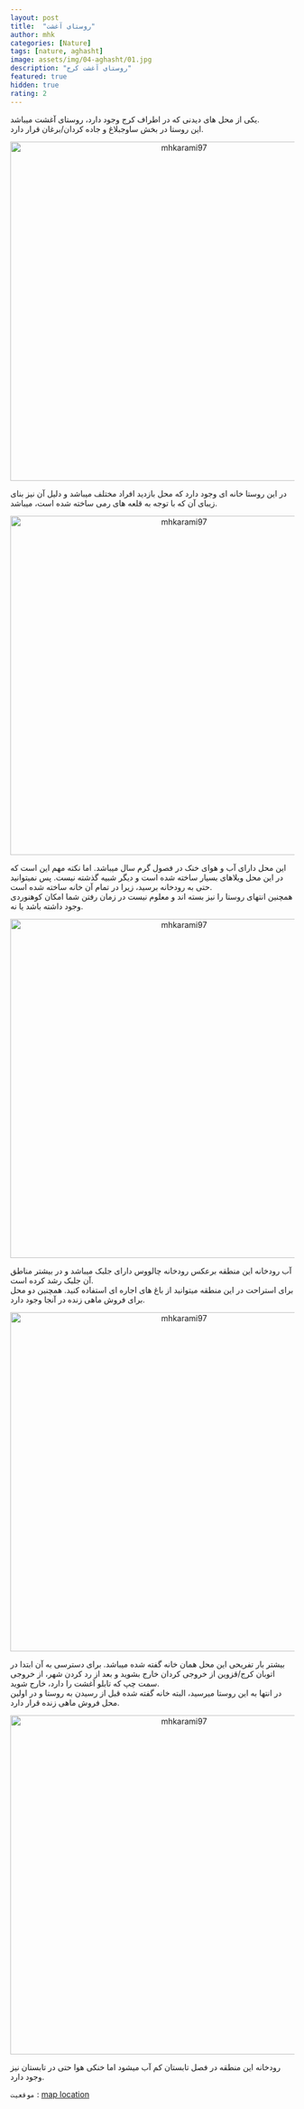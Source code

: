 ```yaml
---
layout: post
title:  "روستای آغشت"
author: mhk
categories: [Nature]
tags: [nature, aghasht]
image: assets/img/04-aghasht/01.jpg
description: "روستای آغشت کرج"
featured: true
hidden: true
rating: 2
---
```


یکی از محل های دیدنی که در اطراف کرج وجود دارد، روستای آغشت میباشد.  
این روستا در بخش ساوجبلاغ و جاده کردان/برغان قرار دارد.  

<p align="center">
  <img src="/assets/img/04-aghasht/02.jpg" alt="mhkarami97" width="600" />
</p>

در این روستا خانه ای وجود دارد که محل بازدید افراد مختلف میباشد و دلیل آن نیز بنای زیبای آن که با توجه به قلعه های رمی ساخته شده است، میباشد.  

<p align="center">
  <img src="/assets/img/04-aghasht/03.jpg" alt="mhkarami97" width="600" />
</p>

این محل دارای آب و هوای خنک در فصول گرم سال میباشد. اما نکته مهم این است که در این محل ویلاهای بسیار ساخته شده است و دیگر شبیه گذشته نیست. پس نمیتوانید حتی به رودخانه برسید، زیرا در تمام آن خانه ساخته شده است.  
همچنین انتهای روستا را نیز بسته اند و معلوم نیست در زمان رفتن شما امکان کوهنوردی وجود داشته باشد یا نه.  

<p align="center">
  <img src="/assets/img/04-aghasht/04.jpg" alt="mhkarami97" width="600" />
</p>

آب رودخانه این منطقه برعکس رودخانه چالووس دارای جلبک میباشد و در بیشتر مناطق آن جلبک رشد کرده است.  
برای استراحت در این منطقه میتوانید از باغ های اجاره ای استفاده کنید.  همچنین دو محل برای فروش ماهی زنده در آنجا وجود دارد.  

<p align="center">
  <img src="/assets/img/04-aghasht/05.jpg" alt="mhkarami97" width="600" />
</p>

بیشتر بار تفریحی این محل همان خانه گفته شده میباشد. برای دسترسی به آن ابتدا در اتوبان کرج/قزوین از خروجی کردان خارج بشوید و بعد از رد کردن شهر، از خروجی سمت چپ که تابلو آغشت را دارد، خارج شوید.  
در انتها به این روستا میرسید، البته خانه گفته شده قبل از رسیدن به روستا و در اولین محل فروش ماهی زنده قرار دارد.  

<p align="center">
  <img src="/assets/img/04-aghasht/06.jpg" alt="mhkarami97" width="600" />
</p>

رودخانه این منطقه در فصل تابستان کم آب میشود اما خنکی هوا حتی در تابستان نیز وجود دارد.  

`موقعیت` : [map location](https://www.google.com/maps/place/Aghasht,+Alborz+Province/data=!4m2!3m1!1s0x3f8db23d7eec9973:0x6dc051402f967b3f?sa=X&ved=2ahUKEwi1rMfE_I3yAhUBxoUKHXJZCuQQ8gEwHXoECDcQAQ)

